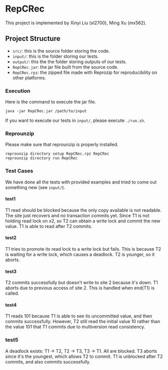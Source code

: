 # RepCRec

This project is implemented by Xinyi Liu (xl2700), Ming Xu (mx562).

## Project Structure

* `src/`: this is the source folder storing the code.
* `input/`: this is the folder storing our tests.
* `output/`: this the the folder storing outputs of our tests.
* `RepCRec.jar`: the jar file built from the source code.
* `RepCRec.rpz`: the zipped file made with Reprozip for reproducibility on other platforms.

### Execution

Here is the command to execute the jar file.

```
java -jar RepCRec.jar /path/to/input
```

If you want to execute our tests in `input/`, please execute `./run.sh`.

### Reprounzip

Please make sure that reprounzip is properly installed.

```
reprounzip directory setup RepCRec.rpz RepCRec
reprounzip directory run RepCRec
```

### Test Cases

We have done all the tests with provided examples and tried to come out something new (see `input/`).

#### test1

T1 read should be blocked because the only copy available is not readable. The site just recovers and no transaction commits yet. Since T1 is not holding read lock on x2, so T2 can obtain a write lock and commit the new value. T1 is able to read after T2 commits.

#### test2

T1 tries to promote its read lock to a write lock but fails. This is because T2 is waiting for a write lock, which causes a deadlock. T2 is younger, so it aborts.

#### test3

T2 commits successfully but doesn't write to site 2 because it's down. T1 aborts due to previous access of site 2. This is handled when end(T1) is called.

#### test4

T1 reads 101 because T1 is able to see its uncommitted value, and then commits successfully. However, T2 still read the initial value 10 rather than the value 101 that T1 commits due to multiversion read consistency.

### test5

A deadlock exists: T1 -> T2, T2 -> T3, T3 -> T1. All are blocked. T3 aborts since it's the youngest, which allows T2 to commit. T1 is unblocked after T2 commits, and also commits successfully.
